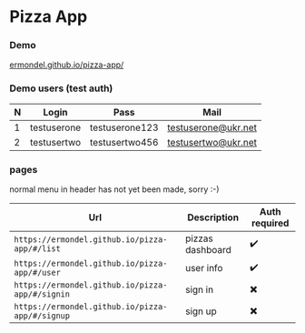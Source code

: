 Pizza App
===============================

### Demo
[ermondel.github.io/pizza-app/](https://ermondel.github.io/pizza-app/)

### Demo users (test auth)

| N | Login | Pass | Mail |
| --- | --- | --- | --- |
| 1 | testuserone | testuserone123 |  testuserone@ukr.net |
| 2 | testusertwo | testusertwo456 |  testusertwo@ukr.net |

### pages
normal menu in header has not yet been made, sorry :-)

Url | Description | Auth required |
| --- | --- | --- |
| `https://ermondel.github.io/pizza-app/#/list` | pizzas dashboard |  :heavy_check_mark: |
| `https://ermondel.github.io/pizza-app/#/user` | user info |  :heavy_check_mark: |
| `https://ermondel.github.io/pizza-app/#/signin` | sign in |  :heavy_multiplication_x: |
| `https://ermondel.github.io/pizza-app/#/signup` | sign up |  :heavy_multiplication_x: |

